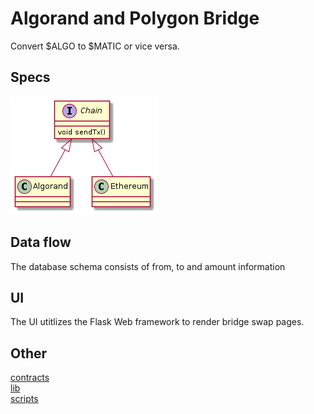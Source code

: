 # Algorand and Polygon Bridge

Convert $ALGO to $MATIC or vice versa. 

## Specs
![design](doc/bridge.png)

## Data flow
The database schema consists of from, to and amount information

## UI
The UI utitlizes the Flask Web framework to render bridge swap pages.

## Other
[contracts](doc/contracts.md) <br/>
[lib](doc/lib.md) <br/>
[scripts](doc/scripts.md) <br/>

